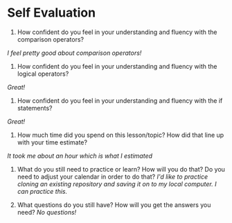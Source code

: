 # Self Evaluation

1. How confident do you feel in your understanding and fluency with the comparison operators?

*I feel pretty good about comparison operators!*

1. How confident do you feel in your understanding and fluency with the logical operators?

*Great!*

1. How confident do you feel in your understanding and fluency with the if statements?

*Great!*

1. How much time did you spend on this lesson/topic? How did that line up with your time estimate?

*It took me about an hour which is what I estimated*

1. What do you still need to practice or learn? How will you do that? Do you need to adjust your calendar in order to do that?
*I'd like to practice cloning an existing repository and saving it on to my local computer. I can practice this.*

1. What questions do you still have? How will you get the answers you need?
*No questions!*
